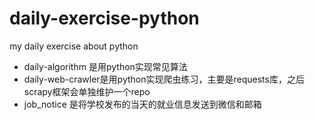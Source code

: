# daily-exercise-python
my daily exercise about python

* daily-algorithm 是用python实现常见算法
* daily-web-crawler是用python实现爬虫练习，主要是requests库，之后scrapy框架会单独维护一个repo
* job_notice 是将学校发布的当天的就业信息发送到微信和邮箱
